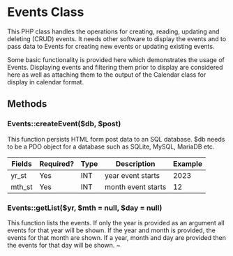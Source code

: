 # Events Class

This PHP class handles the operations for creating, reading, updating and deleting (CRUD) events. It needs other software to display the events and to pass data to Events for creating new events or updating existing events.

Some basic functionality is provided here which demonstrates the usage of Events. Displaying events and filtering them prior to display are considered here as well as attaching them to the output of the Calendar class for display in calendar format.

## Methods

### Events::createEvent($db, $post)

This function persists HTML form post data to an SQL database. $db needs to be a PDO object for a database such as SQLite, MySQL, MariaDB etc.

| Fields | Required? | Type | Description        | Example |
|--------|-----------|------|--------------------|---------|
| yr_st  | Yes       | INT  | year event starts  | 2023    |
| mth_st | Yes       | INT  | month event starts | 12      |

### Events::getList($yr, $mth = null, $day = null)

This function lists the events. If only the year is provided as an argument all events for that year will be shown. If the year and month is provided, the events for that month are shown. If a year, month and day are provided then the events for that day will be shown.
~                                                                   